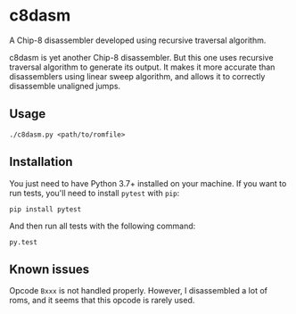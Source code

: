 # c8dasm
A Chip-8 disassembler developed using recursive traversal algorithm.

c8dasm is yet another Chip-8 disassembler. But this one uses recursive traversal algorithm to generate its output.
It makes it more accurate than disassemblers using linear sweep algorithm, and allows it to correctly disassemble unaligned jumps.

## Usage

`./c8dasm.py <path/to/romfile>`

## Installation

You just need to have Python 3.7+ installed on your machine. If you want to run tests, you'll need to install `pytest` with `pip`:

`pip install pytest`

And then run all tests with the following command:

`py.test`

## Known issues

Opcode `Bxxx` is not handled properly. However, I disassembled a lot of roms, and it seems that this opcode is rarely used.
